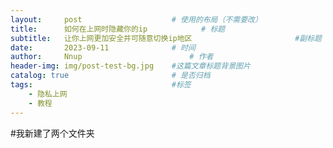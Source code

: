 ```yaml
---
layout:     post   				    # 使用的布局（不需要改）
title:      如何在上网时隐藏你的ip			# 标题 
subtitle:   让你上网更加安全并可随意切换ip地区                       #副标题
date:       2023-09-11 				# 时间
author:     Nnup 						# 作者
header-img: img/post-test-bg.jpg	#这篇文章标题背景图片
catalog: true 						# 是否归档
tags:								#标签
    - 隐私上网
    - 教程
---
```


#我新建了两个文件夹